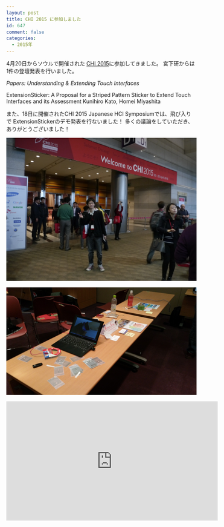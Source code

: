 ```yaml
---
layout: post
title: CHI 2015 に参加しました
id: 647
comment: false
categories:
  - 2015年
---
```


4月20日からソウルで開催された [CHI 2015](http://chi2015.acm.org/)に参加してきました。
宮下研からは 1件の登壇発表を行いました。

_Papers: Understanding & Extending Touch Interfaces_

ExtensionSticker: A Proposal for a Striped Pattern Sticker to Extend Touch Interfaces and its Assessment
Kunihiro Kato, Homei Miyashita

また、18日に開催されたCHI 2015 Japanese HCI Symposiumでは、飛び入りで ExtensionStickerのデモ発表を行ないました！
多くの議論をしていただき、ありがとうございました！

![P1340573](/wp-content/uploads/2015/04/P1340573.jpg)

![2015-04-18 15.50.49](/wp-content/uploads/2015/04/2015-04-18-15.50.49.jpg)


<iframe width="560" height="315" src="https://www.youtube.com/embed/x3RcAKr_z-s" frameborder="0" allowfullscreen></iframe>

